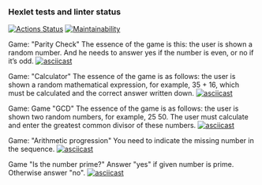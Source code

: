 ### Hexlet tests and linter status
[![Actions Status](https://github.com/himetik/python-project-49/actions/workflows/hexlet-check.yml/badge.svg)](https://github.com/himetik/python-project-49/actions)
[![Maintainability](https://api.codeclimate.com/v1/badges/51c00a674417745f35b0/maintainability)](https://codeclimate.com/github/himetik/python-project-49/maintainability)

Game: "Parity Check"
The essence of the game is this: the user is shown a random number. And he needs to answer yes if the number is even, or no if it’s odd.
[![asciicast](https://asciinema.org/a/661904.svg)](https://asciinema.org/a/661904)

Game: "Calculator"
The essence of the game is as follows: the user is shown a random mathematical expression, for example, 35 + 16, which must be calculated and the correct answer written down.
[![asciicast](https://asciinema.org/a/661907.svg)](https://asciinema.org/a/661907)

Game: Game "GCD"
The essence of the game is as follows: the user is shown two random numbers, for example, 25 50. The user must calculate and enter the greatest common divisor of these numbers.
[![asciicast](https://asciinema.org/a/V01GRHc2whocERZ0dDwlB1JV6.svg)](https://asciinema.org/a/V01GRHc2whocERZ0dDwlB1JV6)

Game: "Arithmetic progression"
You need to indicate the missing number in the sequence.
[![asciicast](https://asciinema.org/a/661912.svg)](https://asciinema.org/a/661912)


Game "Is the number prime?"
Answer "yes" if given number is prime. Otherwise answer "no".
[![asciicast](https://asciinema.org/a/661915.svg)](https://asciinema.org/a/661915)
